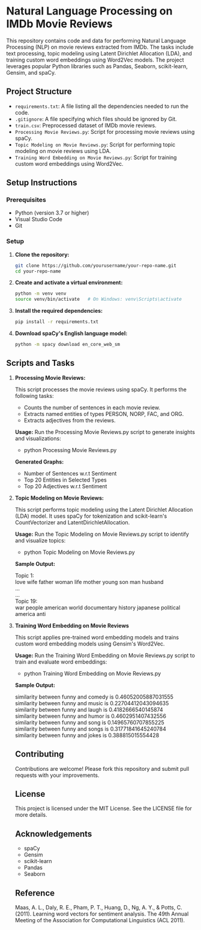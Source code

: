 # Natural Language Processing on IMDb Movie Reviews

This repository contains code and data for performing Natural Language Processing (NLP) on movie reviews extracted from IMDb. The tasks include text processing, topic modeling using Latent Dirichlet Allocation (LDA), and training custom word embeddings using Word2Vec models. The project leverages popular Python libraries such as Pandas, Seaborn, scikit-learn, Gensim, and spaCy.

## Project Structure

- `requirements.txt`: A file listing all the dependencies needed to run the code.
- `.gitignore`: A file specifying which files should be ignored by Git.
- `train.csv`: Preprocessed dataset of IMDb movie reviews.
- `Processing Movie Reviews.py`: Script for processing movie reviews using spaCy.
- `Topic Modeling on Movie Reviews.py`: Script for performing topic modeling on movie reviews using LDA.
- `Training Word Embedding on Movie Reviews.py`: Script for training custom word embeddings using Word2Vec.

## Setup Instructions

### Prerequisites

- Python (version 3.7 or higher)
- Visual Studio Code
- Git

### Setup

1. **Clone the repository:**
   ```bash
   git clone https://github.com/yourusername/your-repo-name.git
   cd your-repo-name

2. **Create and activate a virtual environment:**
   ```bash
   python -m venv venv
   source venv/bin/activate   # On Windows: venv\Scripts\activate

3. **Install the required dependencies:**
   ```bash
   pip install -r requirements.txt

4. **Download spaCy's English language model:**
   ```bash
   python -m spacy download en_core_web_sm

## Scripts and Tasks
1. **Processing Movie Reviews:**
   
   This script processes the movie reviews using spaCy. It performs the following tasks:
   - Counts the number of sentences in each movie review.
   - Extracts named entities of types PERSON, NORP, FAC, and ORG.
   - Extracts adjectives from the reviews.

   **Usage:**
   Run the Processing Movie Reviews.py script to generate insights and visualizations:
   -   python Processing Movie Reviews.py    
   
   **Generated Graphs:**
   -  Number of Sentences w.r.t Sentiment
   -  Top 20 Entities in Selected Types
   -  Top 20 Adjectives w.r.t Sentiment

3. **Topic Modeling on Movie Reviews:**
   
   This script performs topic modeling using the Latent Dirichlet Allocation (LDA) model. It uses spaCy for tokenization and scikit-learn's CountVectorizer and LatentDirichletAllocation.

   **Usage:**
   Run the Topic Modeling on Movie Reviews.py script to identify and visualize topics:
   -   python Topic Modeling on Movie Reviews.py

   **Sample Output:**
   
   Topic 1:  
   love wife father woman life mother young son man husband  
   ...  
   ...    
   Topic 19:  
   war people american world documentary history japanese political america anti  

5. **Training Word Embedding on Movie Reviews**
   
   This script applies pre-trained word embedding models and trains custom word embedding models using Gensim's Word2Vec.

   **Usage:**
   Run the Training Word Embedding on Movie Reviews.py script to train and evaluate word embeddings:
   -   python Training Word Embedding on Movie Reviews.py

   **Sample Output:**
     
   similarity between funny and comedy is 0.46052005887031555  
   similarity between funny and music is 0.22704412043094635  
   similarity between funny and laugh is 0.4182666540145874  
   similarity between funny and humor is 0.4602951407432556  
   similarity between funny and song is 0.14965760707855225  
   similarity between funny and songs is 0.31771841645240784  
   similarity between funny and jokes is 0.388815015554428  

   ## Contributing  
   Contributions are welcome! Please fork this repository and submit pull requests with your improvements.

   ## License 
   This project is licensed under the MIT License. See the LICENSE file for more details.

   ## Acknowledgements 
   - spaCy
   - Gensim
   - scikit-learn
   - Pandas
   - Seaborn
  
   ## Reference 
   Maas, A. L., Daly, R. E., Pham, P. T., Huang, D., Ng, A. Y., & Potts, C. (2011). Learning word 
   vectors for sentiment analysis. The 49th Annual Meeting of the Association for 
   Computational Linguistics (ACL 2011).
